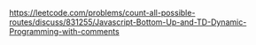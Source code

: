 https://leetcode.com/problems/count-all-possible-routes/discuss/831255/Javascript-Bottom-Up-and-TD-Dynamic-Programming-with-comments
​